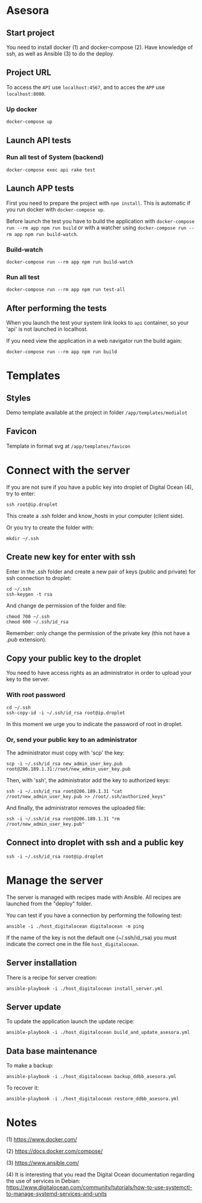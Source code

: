 # Asesora

## Start project

You need to install docker (1) and docker-compose (2). Have knowledge of ssh, as well as Ansible (3) to do the deploy.


## Project URL

To access the `API` use `localhost:4567`, and to acces the `APP` use `localhost:8080`.


### Up docker

`docker-compose up`


## Launch API tests

### Run all test of System (backend)

`docker-compose exec api rake test`


## Launch APP tests

First you need to prepare the project with `npm install`. This is automatic if you run docker with `docker-compose up`.

Before launch the test you have to build the application with `docker-compose run --rm app npm run build` or with a watcher using `docker-compose run --rm app npm run build-watch`.


### Build-watch

`docker-compose run --rm app npm run build-watch`


### Run all test

`docker-compose run --rm app npm run test-all`


## After performing the tests

When you launch the test your system link looks to `api` container, so your 'api' is not launched in localhost.

If you need view the application in a web navigator run the build again:

~~~
docker-compose run --rm app npm run build
~~~


# Templates

## Styles

Demo template available at the project in folder `/app/templates/medialot`

## Favicon

Template in format svg at `/app/templates/favicon`


# Connect with the server

If you are not sure if you have a public key into droplet of Digital Ocean (4), try to enter:

~~~
ssh root@ip.droplet
~~~

This create a .ssh folder and know_hosts in your computer (client side).

Or you try to create the folder with:

~~~
mkdir ~/.ssh
~~~


## Create new key for enter with ssh

Enter in the .ssh folder and create a new pair of keys (public and private) for ssh connection to droplet:

~~~
cd ~/.ssh
ssh-keygen -t rsa
~~~

And change de permission of the folder and file:

~~~
chmod 700 ~/.ssh
chmod 600 ~/.ssh/id_rsa
~~~

Remember: only change the permission of the private key (this not have a _.pub_ extension).


## Copy your public key to the droplet

You need to have access rights as an administrator in order to upload your key to the server.


### With root password

~~~
cd ~/.ssh
ssh-copy-id -i ~/.ssh/id_rsa root@ip.droplet
~~~

In this moment we urge you to indicate the password of root in droplet.


### Or, send your public key to an administrator

The administrator must copy with 'scp' the key:

~~~
scp -i ~/.ssh/id_rsa new_admin_user_key.pub root@206.189.1.31:/root/new_admin_user_key.pub
~~~

Then, with 'ssh', the administrator add the key to authorized keys:

~~~
ssh -i ~/.ssh/id_rsa root@206.189.1.31 "cat /root/new_admin_user_key.pub >> /root/.ssh/authorized_keys"
~~~

And finally, the administrator removes the uploaded file:

~~~
ssh -i ~/.ssh/id_rsa root@206.189.1.31 "rm /root/new_admin_user_key.pub"
~~~


## Connect into droplet with ssh and a public key

~~~
ssh -i ~/.ssh/id_rsa root@ip.droplet
~~~


# Manage the server

The server is managed with recipes made with Ansible. All recipes are launched from the "deploy" folder.

You can test if you have a connection by performing the following test:

~~~
ansible -i ./host_digitalocean digitalocean -m ping
~~~

If the name of the key is not the default one (~/.ssh/id_rsa) you must indicate the correct one in the file ```host_digitalocean```.


## Server installation

There is a recipe for server creation:

~~~
ansible-playbook -i ./host_digitalocean install_server.yml
~~~


## Server update

To update the application launch the update recipe:

~~~
ansible-playbook -i ./host_digitalocean build_and_update_asesora.yml
~~~


## Data base maintenance

To make a backup:

~~~
ansible-playbook -i ./host_digitalocean backup_ddbb_asesora.yml
~~~

To recover it:

~~~
ansible-playbook -i ./host_digitalocean restore_ddbb_asesora.yml
~~~


# Notes

(1) https://www.docker.com/

(2) https://docs.docker.com/compose/

(3) https://www.ansible.com/

(4) It is interesting that you read the Digital Ocean documentation regarding the use of services in Debian:
https://www.digitalocean.com/community/tutorials/how-to-use-systemctl-to-manage-systemd-services-and-units
